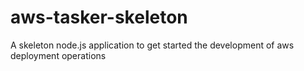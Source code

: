# aws-tasker-skeleton
A skeleton node.js application to get started the development of aws deployment operations

